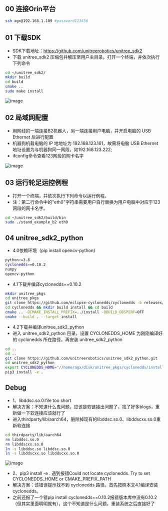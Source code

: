 ## 00 连接Orin平台
```bash
ssh agx@192.168.1.109 #password123456
```
## 01 下载SDK
- SDK下载地址：https://github.com/unitreerobotics/unitree_sdk2
- 下载 unitree_sdk2 压缩包并解压至用户主目录。打开一个终端，并依次执行下列命令
```bash
cd ~/unitree_sdk2/
mkdir build
cd build
cmake ..
sudo make install
```
![image](https://github.com/user-attachments/assets/569b11f5-9d3f-49a1-a063-e29ea3497877)
## 02 局域网配置
- 用网线的一端连接B2机器人，另一端连接用户电脑，并开启电脑的 USB Ethernet 后进行配置
- 机器狗机载电脑的 IP 地地址为 192.168.123.161，故需将电脑 USB Ethernet 地址设置为与机器狗同一网段，如192.168.123.222;
- ifconfig命令查看123网段的网卡名字

![image](https://github.com/user-attachments/assets/282b7b7e-389f-4535-99fc-6e8c88502401)
## 03 运行轮足运控例程
- 打开一个终端，并依次执行下列命令以运行例程。
- 注：第二行命令中的"eth0"字符串需要用户自行替换为用户电脑中对应于123网段的网卡名字。
```bash
cd ~/unitree_sdk2/build/bin
sudo ./stand_example_b2 eth0
```
## 04 unitree_sdk2_python
- 4.0依赖环境（pip install opencv-python)
```bash
python>=3.8
cyclonedds==0.10.2
numpy
opencv-python
```
- 4.1下载并编译cyclonedds==0.10.2
```bash
mkdir unitree_pkgs
cd unitree_pkgs
git clone https://github.com/eclipse-cyclonedds/cyclonedds -b releases/0.10.x 
cd cyclonedds && mkdir build install && cd build
cmake .. -DCMAKE_INSTALL_PREFIX=../install -DBUILD_DDSPERF=OFF
cmake --build . --target install
```
- 4.2下载并编译unitree_sdk2_python
- 进入 unitree_sdk2_python 目录，设置 CYCLONEDDS_HOME 为刚刚编译好的 cyclonedds 所在路径，再安装 unitree_sdk2_python
```bash
cd ..
cd ..
git clone https://github.com/unitreerobotics/unitree_sdk2_python.git
cd unitree_sdk2_python
export CYCLONEDDS_HOME="//home/agx/disk/unitree_pkgs/cyclonedds/install"
pip3 install -e .
```


## Debug
- 1、libddsc.so.0:file too short
- 解决方案：不知道什么鬼问题，应该是软链接出问题了，找了好多blogs，重新做一下软连接应该就行了
- 进入thirdparty/lib/aarch64，删除掉现有的libddsc.so.0、libddscxx.so.0重新软连接
```bash
cd thirdparty/lib/aarch64
rm libddsc.so.0
rm libddscxx.so.0
ln -s libddsc.so libddsc.so.0
ln -s libddscxx.so libddscxx.so.0
```
![image](https://github.com/user-attachments/assets/da9ee6de-34cc-49f1-8d09-a4b266a0db9b)

- 2、pip3 install -e . 遇到报错Could not locate cyclonedds. Try to set CYCLONEDDS_HOME or CMAKE_PREFIX_PATH
- 解决方案：该错误提示找不到 cyclonedds 路径。首先按照本文4.1编译安装cyclonedds。
- 之前还报了一个错pip install cyclonedds==0.10.2报错版本库中没有0.10.2（但其实里面明明就有），这个不知道是什么问题，重装系统之后直接好了


